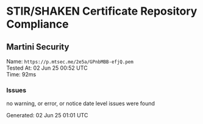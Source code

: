 # STIR/SHAKEN Certificate Repository Compliance

## Martini Security

Name: `https://p.mtsec.me/2e5a/GPnbMBB-efjQ.pem`\
Tested At: 02 Jun 25 00:52 UTC\
Time: 92ms

### Issues

no warning, or error, or notice date level issues were found

Generated: 02 Jun 25 01:01 UTC